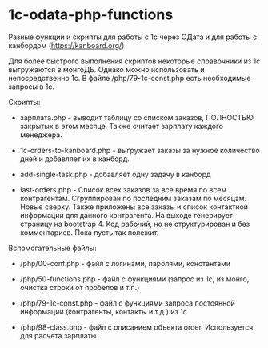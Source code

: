# 1c-odata-php-functions
Разные функции и скрипты для работы с 1с через ОДата и для работы с канбордом (https://kanboard.org/)

Для более быстрого выполнения скриптов некоторые справочники из 1с выгружаются в монгоДБ. Однако можно использовать и непосредственно 1с. В файле /php/79-1c-const.php есть необходимые запросы в 1с.

Скрипты:

- зарплата.php - выводит таблицу со списком заказов, ПОЛНОСТЬЮ закрытых в этом месяце. Также считает зарплату каждого менеджера.

- 1c-orders-to-kanboard.php - выгружает заказы за нужное количество дней и добавляет их в канборд.

- add-single-task.php - добавляет одну задачу в канборд

- last-orders.php - Список всех заказов за все время по всем контрагентам. Сгруппирован по последним заказам по месяцам. Новые сверху. Также приложены все заказы и список контактной информации для данного контрагента. На выходе генерирует страницу на bootstrap 4. Код рабочий, но не структурирован и без комментариев. Пока пусть так полежит.

Вспомогательные файлы:

- /php/00-conf.php - файл с логинами, паролями, константами

- /php/50-functions.php - файл с функциями (запрос из 1с, из монго, очистка строки от пробелов и т.п.)

- /php/79-1c-const.php - файл с функциями запроса постоянной информации (контрагенты, контакты и т.д.) из 1с

- /php/98-class.php - файл с описанием объекта order. Используется для расчета зарплаты.
